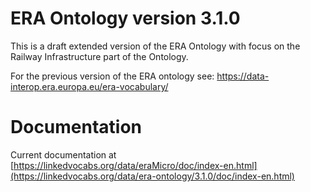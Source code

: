 # ERA Ontology version 3.1.0
This is a draft extended version of the ERA Ontology with focus on the Railway Infrastructure part of the Ontology.

For the previous version of the ERA ontology see: https://data-interop.era.europa.eu/era-vocabulary/

# Documentation
Current documentation at [https://linkedvocabs.org/data/eraMicro/doc/index-en.html](https://linkedvocabs.org/data/era-ontology/3.1.0/doc/index-en.html)
